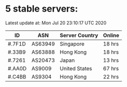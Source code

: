 # 5 stable servers:

Latest update at: Mon Jul 20 23:10:17 UTC 2020

| ID | ASN | Server Country | Online |
| -- | --- | -------------- | ------ |
| #.7F1D | AS63949 | Singapore | 18 hrs |
| #.33B9 | AS63888 | Hong Kong | 18 hrs |
| #.7261 | AS20473 | Japan | 13 hrs |
| #.AA0D | AS9009 | United States | 67 hrs |
| #.C4BB | AS9304 | Hong Kong | 22 hrs |

